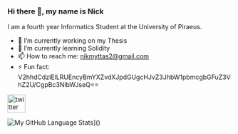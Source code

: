 ### Hi there 👋, my name is Nick
I am a fourth year Informatics Student at the University of Piraeus.   

- 🔭 I’m currently working on my Thesis 
- 🌱 I’m currently learning Solidity 
- 📫 How to reach me: nikmyttas2@gmail.com 
- ⚡ Fun fact: V2hhdCdzIElLRUEncyBmYXZvdXJpdGUgcHJvZ3JhbW1pbmcgbGFuZ3VhZ2U/CgpBc3NlbWJseQ== 


 [<img src='https://cdn.jsdelivr.net/npm/simple-icons@3.0.1/icons/twitter.svg' alt='twitter' height='40'>](https://twitter.com/@nikolasmyttas)  

![My GitHub Language Stats](https://github-readme-stats.vercel.app/api/top-langs/?username=Nickmyt&langs_count=5&theme=tokyonight)]()
